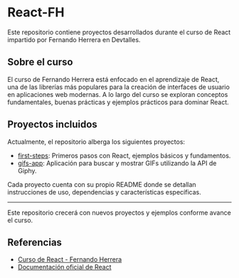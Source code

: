 # React-FH

Este repositorio contiene proyectos desarrollados durante el curso de React impartido por Fernando Herrera en Devtalles.

## Sobre el curso
El curso de Fernando Herrera está enfocado en el aprendizaje de React, una de las librerías más populares para la creación de interfaces de usuario en aplicaciones web modernas. A lo largo del curso se exploran conceptos fundamentales, buenas prácticas y ejemplos prácticos para dominar React.

## Proyectos incluidos
Actualmente, el repositorio alberga los siguientes proyectos:

- [first-steps](./first-steps/README.md): Primeros pasos con React, ejemplos básicos y fundamentos.
- [gifs-app](./gifs-app/README.md): Aplicación para buscar y mostrar GIFs utilizando la API de Giphy.

Cada proyecto cuenta con su propio README donde se detallan instrucciones de uso, dependencias y características específicas.

---

Este repositorio crecerá con nuevos proyectos y ejemplos conforme avance el curso.

## Referencias
- [Curso de React - Fernando Herrera](https://www.udemy.com/course/react-cero-experto/)
- [Documentación oficial de React](https://react.dev/)
